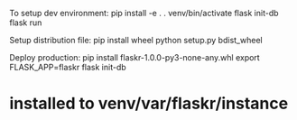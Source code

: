 To setup dev environment:
pip install -e .
. venv/bin/activate
flask init-db
flask run

Setup distribution file:
pip install wheel
python setup.py bdist_wheel

Deploy production:
pip install flaskr-1.0.0-py3-none-any.whl
export FLASK_APP=flaskr
flask init-db
# installed to venv/var/flaskr/instance
